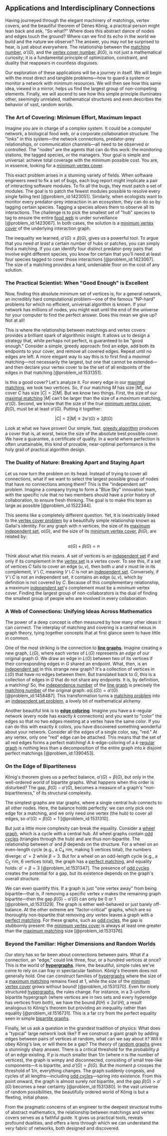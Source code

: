 ## Applications and Interdisciplinary Connections

Having journeyed through the elegant machinery of matchings, vertex covers, and the beautiful theorem of Dénes Kőnig, a practical person might lean back and ask, "So what?" Where does this abstract dance of nodes and edges touch the ground? Where can we find its echo in the world we build and the nature we observe? The answer, you may not be surprised to hear, is just about everywhere. The relationship between the [matching number](@article_id:273681), $\alpha'(G)$, and the [vertex cover number](@article_id:276096), $\beta(G)$, is not just a mathematical curiosity; it is a fundamental principle of optimization, constraint, and duality that reappears in countless disguises.

Our exploration of these applications will be a journey in itself. We will begin with the most direct and tangible problems—how to guard a system or monitor a network with minimum resources. We will then see how this same idea, viewed in a mirror, helps us find the largest group of non-competing elements. Finally, we will ascend to see how this simple principle illuminates other, seemingly unrelated, mathematical structures and even describes the behavior of vast, random worlds.

### The Art of Covering: Minimum Effort, Maximum Impact

Imagine you are in charge of a complex system. It could be a computer network, a biological food web, or a corporate collaboration structure. The "links" in this system—the network connections, predator-prey relationships, or communication channels—all need to be observed or controlled. The "nodes" are the agents that can do this work: the monitoring stations, the tagged species, or the managers. Your goal is simple and universal: achieve total coverage with the minimum possible cost. You are, in essence, looking for a [minimum vertex cover](@article_id:264825).

This exact problem arises in a stunning variety of fields. When software engineers need to fix a set of bugs, each bug report might implicate a pair of interacting software modules. To fix all the bugs, they must patch a set of modules. The goal is to patch the fewest modules possible to resolve every single failing test [@problem_id:1423051]. Similarly, when ecologists want to monitor every predator-prey interaction in an ecosystem, they can do so by tagging certain species. Tagging a species allows them to observe all its interactions. The challenge is to pick the smallest set of "hub" species to tag to ensure the entire [food web](@article_id:139938) is under surveillance [@problem_id:1423067]. In both cases, the solution is a [minimum vertex cover](@article_id:264825) of the underlying interaction graph.

The inequality we learned, $\alpha'(G) \le \beta(G)$, gives us a powerful tool. To argue that you need *at least* a certain number of hubs or patches, you can simply find a matching. If you can identify four distinct predator-prey pairs that involve eight different species, you know for certain that you'll need at least four species tagged to cover those interactions [@problem_id:1423067]. The size of a matching provides a hard, undeniable floor on the cost of any solution.

### The Practical Scientist: When "Good Enough" is Excellent

Now, finding this absolute minimum set of vertices is, for a general network, an incredibly hard computational problem—one of the famous "NP-hard" problems for which no efficient, universal algorithm is known. If your network has millions of nodes, you might wait until the end of the universe for your computer to find the perfect answer. Does this mean we give up? Not at all!

This is where the relationship between matchings and vertex covers provides a brilliant spark of algorithmic insight. It allows us to design a strategy that, while perhaps not perfect, is guaranteed to be "good enough." Consider a simple, greedy approach: find an edge, add both its endpoints to your cover, and remove all covered edges. Repeat until no edges are left. A more elegant way to say this is to first find a *maximal* matching—not necessarily the largest, but one that cannot be extended—and then declare your vertex cover to be the set of all endpoints of the edges in that matching [@problem_id:1531351].

Is this a good cover? Let's analyze it. For every edge in our [maximal matching](@article_id:273225), we took two vertices. So, if our matching $M$ has size $|M|$, our cover $C$ has size $|C| = 2|M|$. But we know two things. First, the size of our [maximal matching](@article_id:273225) $|M|$ can't be larger than the size of a *maximum* matching, $\alpha'(G)$. Second, we know that the size of the *true* [minimum vertex cover](@article_id:264825), $\beta(G)$, must be at least $\alpha'(G)$. Putting it together:

$$|C| = 2|M| \le 2\alpha'(G) \le 2\beta(G)$$

Look at what we have proven! Our simple, fast, [greedy algorithm](@article_id:262721) produces a cover that is, at worst, twice the size of the absolute best possible cover. We have a guarantee, a certificate of quality. In a world where perfection is often unattainable, this kind of provable, near-optimal performance is the holy grail of practical algorithm design.

### The Duality of Nature: Breaking Apart and Staying Apart

Let us now turn the problem on its head. Instead of trying to cover all connections, what if we want to select the largest possible group of nodes that have *no* connections among them? This is the "independent set" problem. Imagine a company trying to form a "Blue Sky" innovation team, with the specific rule that no two members should have a prior history of collaboration, to ensure fresh thinking. The goal is to make this team as large as possible [@problem_id:1522344].

This seems like a completely different question. Yet, it is inextricably linked to the [vertex cover problem](@article_id:272313) by a beautifully simple relationship known as Gallai's identity. For any graph with $n$ vertices, the size of its [maximum independent set](@article_id:273687), $\alpha(G)$, and the size of its [minimum vertex cover](@article_id:264825), $\beta(G)$, are related by:

$$\alpha(G) + \beta(G) = n$$

Think about what this means. A set of vertices is an [independent set](@article_id:264572) if and only if its complement in the [vertex set](@article_id:266865) is a vertex cover. To see this, if a set of vertices $C$ fails to cover an edge $(u, v)$, then both $u$ and $v$ must lie in its complement, $V \setminus C$, meaning $V \setminus C$ is not an [independent set](@article_id:264572). Conversely, if $V \setminus C$ is not an independent set, it contains an edge $(u, v)$, which by definition is not covered by $C$. Because of this complementary relationship, a *maximum* [independent set](@article_id:264572)'s complement must be a *minimum* vertex cover. Finding the largest group of non-collaborators is the dual of finding the smallest group of people who are involved in every collaboration.

### A Web of Connections: Unifying Ideas Across Mathematics

The power of a deep concept is often measured by how many other ideas it can connect. The interplay of matching and covering is a central nexus in graph theory, tying together concepts that at first glance seem to have little in common.

One of the most striking is the connection to **[line graphs](@article_id:264105)**. Imagine creating a new graph, $L(G)$, where each *vertex* of $L(G)$ represents an *edge* of our original graph $G$. We draw an edge in $L(G)$ between two of its vertices if their corresponding edges in $G$ shared an endpoint. What, then, is an [independent set](@article_id:264572) in this strange new graph? It's a collection of vertices in $L(G)$ that have no edges between them. But translated back to $G$, this is a collection of edges in $G$ that do not share any endpoints. It is, by definition, a matching! So, the [independence number](@article_id:260449) of the [line graph](@article_id:274805) is precisely the [matching number](@article_id:273681) of the original graph: $\alpha(L(G)) = \alpha'(G)$ [@problem_id:1458487]. This transformation turns a [matching problem](@article_id:261724) into an [independent set problem](@article_id:268788), a lovely bit of mathematical alchemy.

Another beautiful link is to **[edge coloring](@article_id:270853)**. Imagine you have a $k$-regular network (every node has exactly $k$ connections) and you want to "color" the edges so that no two edges meeting at a vertex have the same color. If you can do this with exactly $k$ colors, you have discovered something wonderful about your network. Consider all the edges of a single color, say, "red." At any vertex, only one "red" edge can be attached. This means that the set of all red edges forms a perfect matching! A $k$-edge-coloring of a $k$-[regular graph](@article_id:265383) is nothing less than a decomposition of the entire graph into $k$ disjoint perfect matchings [@problem_id:1390453].

### On the Edge of Bipartiteness

Kőnig's theorem gives us a perfect balance, $\alpha'(G) = \beta(G)$, but only in the well-ordered world of bipartite graphs. What happens when this order is disturbed? The gap, $\beta(G) - \alpha'(G)$, becomes a measure of a graph's "non-bipartiteness," of its structural complexity.

The simplest graphs are star graphs, where a single central hub connects to all other nodes. Here, the balance holds perfectly: we can only pick one edge for a matching, and we only need one vertex (the hub) to cover all edges, so $\alpha'(G)=\beta(G)=1$ [@problem_id:1531310].

But just a little more complexity can break the equality. Consider a [wheel graph](@article_id:271392), which is a cycle with a central hub. All wheel graphs contain [odd cycles](@article_id:270793) (triangles through the hub) and are thus non-bipartite. The relationship between $\alpha'$ and $\beta$ depends on the structure. For a wheel on an even-length cycle (e.g., a $C_4$ rim, making 5 vertices total), the numbers diverge: $\alpha' = 2$ while $\beta = 3$. But for a wheel on an odd-length cycle (e.g., a $C_5$ rim, 6 vertices total), the graph has a [perfect matching](@article_id:273422), and equality holds: $\alpha' = \beta = 3$ [@problem_id:1531347]. The presence of [odd cycles](@article_id:270793) creates the potential for a gap, but its existence depends on the graph's overall structure.

We can even quantify this. If a graph is just "one vertex away" from being bipartite—that is, if removing a specific vertex $v$ makes the remaining graph bipartite—then the gap $\beta(G) - \alpha'(G)$ can only be 0 or 1 [@problem_id:1531329]. The graph is either well-behaved or just barely off-balance. At the other extreme are "factor-critical" graphs, which are so thoroughly non-bipartite that removing *any* vertex leaves a graph with a [perfect matching](@article_id:273422). For these graphs, such as [odd cycles](@article_id:270793), the gap is stubbornly present: the [minimum vertex cover](@article_id:264825) is always at least one greater than the [maximum matching](@article_id:268456) size [@problem_id:1531376].

### Beyond the Familiar: Higher Dimensions and Random Worlds

Our story has so far been about connections between pairs. What if a connection, an "edge," could link three, four, or a hundred vertices at once? This is the world of **[hypergraphs](@article_id:270449)**. Here, the beautiful, simple rules we've come to rely on can fray in spectacular fashion. Kőnig's theorem does not generally hold. One can construct families of [hypergraphs](@article_id:270449) where the size of a [maximum matching](@article_id:268456) remains fixed at 1, while the size of the [minimum vertex cover](@article_id:264825) grows without bound! [@problem_id:1531370]. Even for nicely structured [hypergraphs](@article_id:270449), the rules change. For instance, in a 3-uniform bipartite hypergraph (where vertices are in two sets and every hyperedge has vertices from both), we have the bound $\beta(H) \le 2\alpha'(H)$, a result analogous to Kőnig's theorem but providing an inequality rather than equality [@problem_id:1516731]. This is a far cry from the perfect equality seen in simple [bipartite graphs](@article_id:261957).

Finally, let us ask a question in the grandest tradition of physics: What does a "typical" large network look like? If we construct a giant graph by adding edges between pairs of vertices at random, what can we say about it? Will it obey Kőnig's law, or will there be a gap? The theory of [random graphs](@article_id:269829) gives a stunningly sharp answer. There is a critical threshold for the probability $p$ of an edge existing. If $p$ is much smaller than $1/n$ (where $n$ is the number of vertices), the graph is wimpy and disconnected, consisting of small tree-like components—it is bipartite, and $\alpha'(G)=\beta(G)$. But the moment $p$ crosses the threshold of $1/n$, everything changes. The graph suddenly congeals, and cycles of all lengths—including [odd cycles](@article_id:270793)—spring into existence. From this point onward, the graph is almost surely *not* bipartite, and the gap $\beta(G) > \alpha'(G)$ becomes a near certainty [@problem_id:1531380]. In the vast universe of random possibilities, the beautifully ordered world of Kőnig is but a fleeting, initial phase.

From the pragmatic concerns of an engineer to the deepest structural truths of abstract mathematics, the relationship between matchings and vertex covers serves as a faithful guide. It gives us practical tools, reveals profound dualities, and offers a lens through which we can understand the very fabric of networks, both designed and discovered.